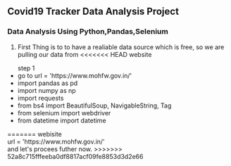 ## Covid19 Tracker Data Analysis Project

### Data Analysis Using Python,Pandas,Selenium

1. First Thing is to to have a realiable data source which is free, so we are pulling our data from 
<<<<<<< HEAD
website 
<ul> 
    step 1 
    <li>go to url = 'https://www.mohfw.gov.in/'</li>
    <li>import pandas as pd</li>
    <li>import numpy as np</li>
    <li>import requests</li>
    <li>from bs4 import BeautifulSoup, NavigableString, Tag</li>
    <li>from selenium import webdriver</li>
    <li>from datetime import datetime</li>
</ul>
=======
webisite 
<br> url = 'https://www.mohfw.gov.in/' </br> 
and let's procees futher now.
>>>>>>> 52a8c715fffeeba0df8817acf09fe8853d3d2e66


